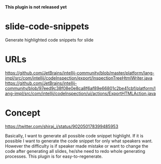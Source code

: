 **This plugin is not released yet**

# slide-code-snippets
Generate highlighted code snippets for slide

# URLs

https://github.com/JetBrains/intellij-community/blob/master/platform/lang-impl/src/com/intellij/codeInspection/export/InspectionTreeHtmlWriter.java
https://github.com/JetBrains/intellij-community/blob/97eed9c38f08e0e8ca8f6af89e66801c2be41cbf/platform/lang-impl/src/com/intellij/codeInspection/ui/actions/ExportHTMLAction.java

# Concept

https://twitter.com/shiraj_i/status/902050178399485953

Basically, I want to generate all possible code snippet highlight. If it is possible I want to generate the code snippet for only what speakers want. However the difficulty is if speaker made mistake or want to change the code after generating all slides, he/she need to redo whole generating processes. This plugin is for easy-to-regenerate.
